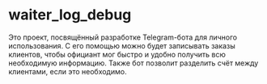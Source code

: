 # waiter_log_debug
Это проект, посвящённый разработке Telegram-бота для личного использования. С его помощью можно будет записывать заказы клиентов, чтобы официант мог быстро и удобно получить всю необходимую информацию. Также бот позволит разделить счёт между клиентами, если это необходимо.
